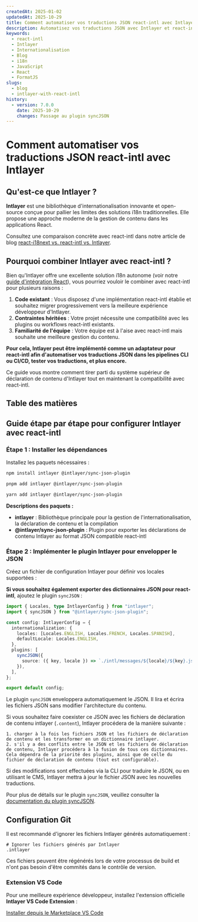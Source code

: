 ```yaml
---
createdAt: 2025-01-02
updatedAt: 2025-10-29
title: Comment automatiser vos traductions JSON react-intl avec Intlayer
description: Automatisez vos traductions JSON avec Intlayer et react-intl pour une internationalisation améliorée dans les applications React.
keywords:
  - react-intl
  - Intlayer
  - Internationalisation
  - Blog
  - i18n
  - JavaScript
  - React
  - FormatJS
slugs:
  - blog
  - intlayer-with-react-intl
history:
  - version: 7.0.0
    date: 2025-10-29
    changes: Passage au plugin syncJSON
---
```


# Comment automatiser vos traductions JSON react-intl avec Intlayer

## Qu'est-ce que Intlayer ?

**Intlayer** est une bibliothèque d'internationalisation innovante et open-source conçue pour pallier les limites des solutions i18n traditionnelles. Elle propose une approche moderne de la gestion de contenu dans les applications React.

Consultez une comparaison concrète avec react-intl dans notre article de blog [react-i18next vs. react-intl vs. Intlayer](https://github.com/aymericzip/intlayer/blob/main/docs/blog/fr/react-i18next_vs_react-intl_vs_intlayer.md).

## Pourquoi combiner Intlayer avec react-intl ?

Bien qu'Intlayer offre une excellente solution i18n autonome (voir notre [guide d'intégration React](https://github.com/aymericzip/intlayer/blob/main/docs/docs/fr/intlayer_with_vite+react.md)), vous pourriez vouloir le combiner avec react-intl pour plusieurs raisons :

1. **Code existant** : Vous disposez d'une implémentation react-intl établie et souhaitez migrer progressivement vers la meilleure expérience développeur d'Intlayer.
2. **Contraintes héritées** : Votre projet nécessite une compatibilité avec les plugins ou workflows react-intl existants.
3. **Familiarité de l'équipe** : Votre équipe est à l'aise avec react-intl mais souhaite une meilleure gestion du contenu.

**Pour cela, Intlayer peut être implémenté comme un adaptateur pour react-intl afin d'automatiser vos traductions JSON dans les pipelines CLI ou CI/CD, tester vos traductions, et plus encore.**

Ce guide vous montre comment tirer parti du système supérieur de déclaration de contenu d'Intlayer tout en maintenant la compatibilité avec react-intl.

## Table des matières

<TOC/>

## Guide étape par étape pour configurer Intlayer avec react-intl

### Étape 1 : Installer les dépendances

Installez les paquets nécessaires :

```bash packageManager="npm"
npm install intlayer @intlayer/sync-json-plugin
```

```bash packageManager="pnpm"
pnpm add intlayer @intlayer/sync-json-plugin
```

```bash packageManager="yarn"
yarn add intlayer @intlayer/sync-json-plugin
```

**Descriptions des paquets :**

- **intlayer** : Bibliothèque principale pour la gestion de l'internationalisation, la déclaration de contenu et la compilation
- **@intlayer/sync-json-plugin** : Plugin pour exporter les déclarations de contenu Intlayer au format JSON compatible react-intl

### Étape 2 : Implémenter le plugin Intlayer pour envelopper le JSON

Créez un fichier de configuration Intlayer pour définir vos locales supportées :

**Si vous souhaitez également exporter des dictionnaires JSON pour react-intl**, ajoutez le plugin `syncJSON` :

```typescript fileName="intlayer.config.ts"
import { Locales, type IntlayerConfig } from "intlayer";
import { syncJSON } from "@intlayer/sync-json-plugin";

const config: IntlayerConfig = {
  internationalization: {
    locales: [Locales.ENGLISH, Locales.FRENCH, Locales.SPANISH],
    defaultLocale: Locales.ENGLISH,
  },
  plugins: [
    syncJSON({
      source: ({ key, locale }) => `./intl/messages/${locale}/${key}.json`,
    }),
  ],
};

export default config;
```

Le plugin `syncJSON` enveloppera automatiquement le JSON. Il lira et écrira les fichiers JSON sans modifier l'architecture du contenu.

Si vous souhaitez faire coexister ce JSON avec les fichiers de déclaration de contenu intlayer (`.content`), Intlayer procédera de la manière suivante :

    1. charger à la fois les fichiers JSON et les fichiers de déclaration de contenu et les transformer en un dictionnaire intlayer.
    2. s'il y a des conflits entre le JSON et les fichiers de déclaration de contenu, Intlayer procédera à la fusion de tous ces dictionnaires. Cela dépendra de la priorité des plugins, ainsi que de celle du fichier de déclaration de contenu (tout est configurable).

Si des modifications sont effectuées via la CLI pour traduire le JSON, ou en utilisant le CMS, Intlayer mettra à jour le fichier JSON avec les nouvelles traductions.

Pour plus de détails sur le plugin `syncJSON`, veuillez consulter la [documentation du plugin syncJSON](https://github.com/aymericzip/intlayer/blob/main/docs/docs/fr/plugins/sync-json.md).

## Configuration Git

Il est recommandé d'ignorer les fichiers Intlayer générés automatiquement :

```plaintext fileName=".gitignore"
# Ignorer les fichiers générés par Intlayer
.intlayer
```

Ces fichiers peuvent être régénérés lors de votre processus de build et n'ont pas besoin d'être commités dans le contrôle de version.

### Extension VS Code

Pour une meilleure expérience développeur, installez l'extension officielle **Intlayer VS Code Extension** :

[Installer depuis le Marketplace VS Code](https://marketplace.visualstudio.com/items?itemName=intlayer.intlayer-vs-code-extension)
